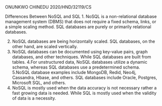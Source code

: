 ONUNKWO CHINEDU
2020/HND/32119/CS

Differences Between NoSQL and SQL 1. NoSQL is a non-relational database management system (DBMS) that does not require a fixed schema, links, or a simple scaling method. SQL databases are purely or primarily relational databases.

2. NoSQL databases are being horizontally scaled. SQL databases, on the other hand, are scaled vertically.
3. NoSQL databases can be documented using key-value pairs, graph databases, and other techniques. While SQL databases are built from tables.
4.For unstructured data, NoSQL databases utilize a dynamic schema, whereas SQL databases use a predetermined schema.
5.NoSQL database examples include MongoDB, Redid, Neo4j, Cassandra, Hbase, and others. SQL databases include Oracle, Postgres, Microsoft SQL, and others.
6. NoSQL is mostly used when the data accuracy is not necessary rather a fast growing data is needed. While SQL is mostly used when the validity of data is a necessity.

